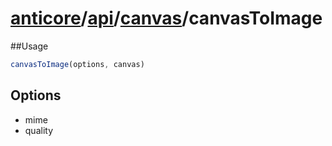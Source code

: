 # [anticore](../../../../../#reference)/[api](../../#reference)/[canvas](../#reference)/<a name="reference">canvasToImage</a>

##Usage

```js
canvasToImage(options, canvas)
```

## Options

* mime
* quality
